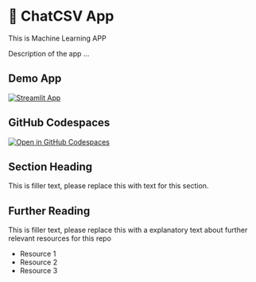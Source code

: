 # 🤖 ChatCSV App

This is Machine Learning APP

Description of the app ...

## Demo App

[![Streamlit App](https://static.streamlit.io/badges/streamlit_badge_black_white.svg)](https://gs-chatcsv1.streamlit.app/)

## GitHub Codespaces

[![Open in GitHub Codespaces](https://github.com/codespaces/badge.svg)](https://codespaces.new/streamlit/app-starter-kit?quickstart=1)

## Section Heading

This is filler text, please replace this with text for this section.

## Further Reading

This is filler text, please replace this with a explanatory text about further relevant resources for this repo
- Resource 1
- Resource 2
- Resource 3
